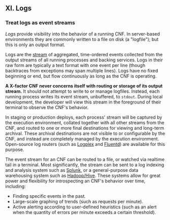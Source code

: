 ## XI. Logs
### Treat logs as event streams

*Logs* provide visibility into the behavior of a running CNF.  In server-based environments they are commonly written to a file on disk (a "logfile"); but this is only an output format.

Logs are the [stream](https://adam.herokuapp.com/past/2011/4/1/logs_are_streams_not_files/) of aggregated, time-ordered events collected from the output streams of all running processes and backing services.  Logs in their raw form are typically a text format with one event per line (though backtraces from exceptions may span multiple lines).  Logs have no fixed beginning or end, but flow continuously as long as the CNF is operating.

**A X-factor CNF never concerns itself with routing or storage of its output stream.**  It should not attempt to write to or manage logfiles.  Instead, each running process writes its event stream, unbuffered, to `stdout`.  During local development, the developer will view this stream in the foreground of their terminal to observe the CNF's behavior.

In staging or production deploys, each process' stream will be captured by the execution environment, collated together with all other streams from the CNF, and routed to one or more final destinations for viewing and long-term archival.  These archival destinations are not visible to or configurable by the CNF, and instead are completely managed by the execution environment.  Open-source log routers (such as [Logplex](https://github.com/heroku/logplex) and [Fluentd](https://github.com/fluent/fluentd)) are available for this purpose.

The event stream for an CNF can be routed to a file, or watched via realtime tail in a terminal.  Most significantly, the stream can be sent to a log indexing and analysis system such as [Splunk](http://www.splunk.com/), or a general-purpose data warehousing system such as [Hadoop/Hive](http://hive.apache.org/).  These systems allow for great power and flexibility for introspecting an CNF's behavior over time, including:

* Finding specific events in the past.
* Large-scale graphing of trends (such as requests per minute).
* Active alerting according to user-defined heuristics (such as an alert when the quantity of errors per minute exceeds a certain threshold).
